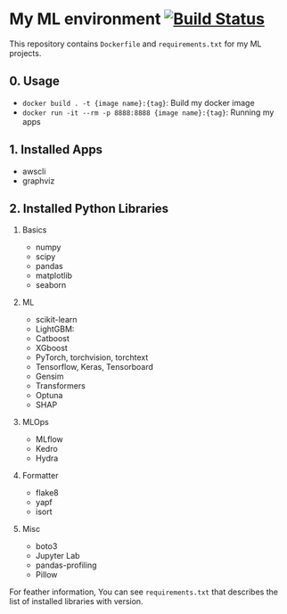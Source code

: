 # My ML environment [![Build Status](https://travis-ci.com/tokuma09/ML_env.svg?branch=main)](https://travis-ci.com/tokuma09/ML_env)

This repository contains `Dockerfile` and `requirements.txt` for my ML projects.

## 0. Usage

- `docker build . -t {image name}:{tag}`: Build my docker image
- `docker run -it --rm -p 8888:8888 {image name}:{tag}`:  Running my apps

## 1. Installed Apps
- awscli
- graphviz
## 2. Installed Python Libraries

1. Basics
   - numpy
   - scipy
   - pandas
   - matplotlib
   - seaborn


2. ML
   - scikit-learn
   - LightGBM:
   - Catboost
   - XGboost
   - PyTorch, torchvision, torchtext
   - Tensorflow, Keras, Tensorboard
   - Gensim
   - Transformers
   - Optuna
   - SHAP

3. MLOps
   - MLflow
   - Kedro
   - Hydra

4. Formatter
   - flake8
   - yapf
   - isort

5. Misc
   - boto3
   - Jupyter Lab
   - pandas-profiling
   - Pillow


For feather information, You can see `requirements.txt` that describes the list of installed libraries with version.
